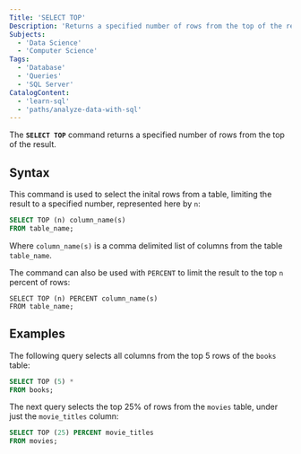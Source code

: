 ```yaml
---
Title: 'SELECT TOP'
Description: 'Returns a specified number of rows from the top of the result.'
Subjects:
  - 'Data Science'
  - 'Computer Science'
Tags:
  - 'Database'
  - 'Queries'
  - 'SQL Server'
CatalogContent:
  - 'learn-sql'
  - 'paths/analyze-data-with-sql'
---
```


The **`SELECT TOP`** command returns a specified number of rows from the top of the result.

## Syntax

This command is used to select the inital rows from a table, limiting the result to a specified number, represented here by `n`:

```sql
SELECT TOP (n) column_name(s)
FROM table_name;
```

Where `column_name(s)` is a comma delimited list of columns from the table `table_name`.

The command can also be used with `PERCENT` to limit the result to the top `n` percent of rows:

```pseudo
SELECT TOP (n) PERCENT column_name(s)
FROM table_name;
```

## Examples

The following query selects all columns from the top 5 rows of the `books` table:

```sql
SELECT TOP (5) *
FROM books;
```

The next query selects the top 25% of rows from the `movies` table, under just the `movie_titles` column:

```sql
SELECT TOP (25) PERCENT movie_titles
FROM movies;
```
